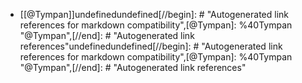 - [[@Tympan]]undefinedundefined[//begin]: # "Autogenerated link references for markdown compatibility",[@Tympan]: %40Tympan "@Tympan",[//end]: # "Autogenerated link references"undefinedundefined[//begin]: # "Autogenerated link references for markdown compatibility",[@Tympan]: %40Tympan "@Tympan",[//end]: # "Autogenerated link references"